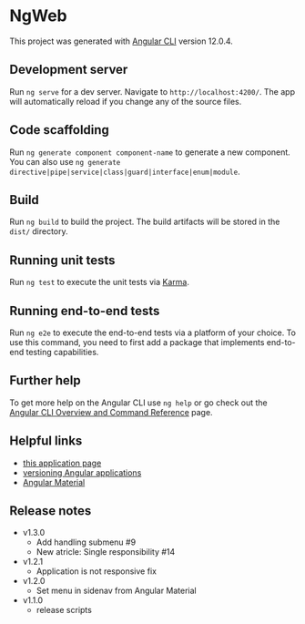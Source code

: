 # NgWeb

This project was generated with [Angular CLI](https://github.com/angular/angular-cli) version 12.0.4.

## Development server

Run `ng serve` for a dev server. Navigate to `http://localhost:4200/`. The app will automatically reload if you change any of the source files.

## Code scaffolding

Run `ng generate component component-name` to generate a new component. You can also use `ng generate directive|pipe|service|class|guard|interface|enum|module`.

## Build

Run `ng build` to build the project. The build artifacts will be stored in the `dist/` directory.

## Running unit tests

Run `ng test` to execute the unit tests via [Karma](https://karma-runner.github.io).

## Running end-to-end tests

Run `ng e2e` to execute the end-to-end tests via a platform of your choice. To use this command, you need to first add a package that implements end-to-end testing capabilities.

## Further help

To get more help on the Angular CLI use `ng help` or go check out the [Angular CLI Overview and Command Reference](https://angular.io/cli) page.

## Helpful links
- [this application page](https://lukaszres.github.io/ng-web/)
- [versioning Angular applications](https://medium.com/@tolvaly.zs/how-to-version-number-angular-6-applications-4436c03a3bd3)
- [Angular Material](https://material.angular.io/)


## Release notes
- v1.3.0
  - Add handling submenu #9
  - New atricle: Single responsibility #14
- v1.2.1
  - Application is not responsive fix
- v1.2.0
  - Set menu in sidenav from Angular Material
- v1.1.0
  - release scripts
